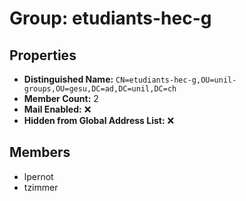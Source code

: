# Group: etudiants-hec-g

## Properties

- **Distinguished Name:** `CN=etudiants-hec-g,OU=unil-groups,OU=gesu,DC=ad,DC=unil,DC=ch`
- **Member Count:** 2
- **Mail Enabled:** ❌
- **Hidden from Global Address List:** ❌

## Members

- lpernot
- tzimmer
